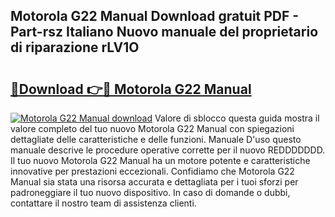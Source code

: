 ## Motorola G22 Manual Download gratuit PDF - Part-rsz Italiano Nuovo manuale del proprietario di riparazione rLV1O

# <h2><a href="http://dfbejjy.blite.top/?on=Motorola+G22+Manual">🔗Download 👉🔴 Motorola G22 Manual</a></h2>

[![Motorola G22 Manual download](https://i.imgur.com/lujVjoI.png)](http://dfbejjy.blite.top/?on=Motorola+G22+Manual)
Valore di sblocco questa guida mostra il valore completo del tuo nuovo Motorola G22 Manual con spiegazioni dettagliate delle caratteristiche e delle funzioni. Manuale D'uso questo manuale descrive le procedure operative corrette per il nuovo REDDDDDDD. Il tuo nuovo Motorola G22 Manual ha un motore potente e caratteristiche innovative per prestazioni eccezionali. Confidiamo che Motorola G22 Manual sia stata una risorsa accurata e dettagliata per i tuoi sforzi per padroneggiare il tuo nuovo dispositivo. In caso di domande o dubbi, contattare il nostro team di assistenza clienti.
